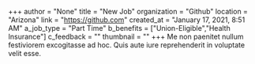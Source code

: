 +++
author = "None"
title = "New Job"
organization = "Github"
location = "Arizona"
link = "https://github.com"
created_at = "January 17, 2021, 8:51 AM"
a_job_type = "Part Time"
b_benefits = ["Union-Eligible","Health Insurance"]
c_feedback = ""
thumbnail = ""
+++
Me non paenitet nullum festiviorem excogitasse ad hoc. Quis aute iure reprehenderit in voluptate velit esse.